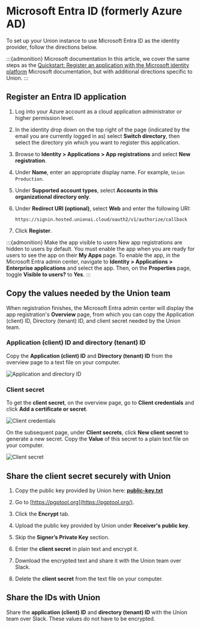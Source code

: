# Microsoft Entra ID (formerly Azure AD)

To set up your Union instance to use Microsoft Entra ID as the identity provider, follow the directions below.

:::{admonition} Microsoft documentation
In this article, we cover the same steps as the [Quickstart: Register an application with the Microsoft identity platform](https://learn.microsoft.com/en-us/entra/identity-platform/quickstart-register-app.md#register-an-application) Microsoft documentation, but with additional directions specific to Union.
:::

## Register an Entra ID application

1. Log into your Azure account as a cloud application administrator or higher permission level.

1. In the identity drop down on the top right of the page (indicated by the email you are currently logged in as) select **Switch directory**, then select the directory yin which you want to register this application.

1. Browse to **Identity > Applications > App registrations** and select **New registration**.

1. Under **Name**, enter an appropriate display name. For example, `Union Production`.

1. Under **Supported account types**, select **Accounts in this organizational directory only**.

1. Under **Redirect URI (optional)**, select **Web** and enter the following URI:

    `https://signin.hosted.unionai.cloud/oauth2/v1/authorize/callback`

1. Click **Register**.

:::{admonition} Make the app visible to users
New app registrations are hidden to users by default. You must enable the app when you are ready for users to see the app on their **My Apps** page.
To enable the app, in the Microsoft Entra admin center, navigate to **Identity > Applications > Enterprise applications** and select the app.
Then, on the **Properties** page, toggle **Visible to users?** to **Yes**.
:::

## Copy the values needed by the Union team

When registration finishes, the Microsoft Entra admin center will display the app registration's **Overview** page, from which you can copy the Application (client) ID, Directory (tenant) ID, and client secret needed by the Union team.

### Application (client) ID and directory (tenant) ID

Copy the **Application (client) ID** and **Directory (tenant) ID** from the overview page to a text file on your computer.

![Application and directory ID](/_static/images/guide/data-plane-setup/single-sign-on-setup/microsoft-entra-id/entra-id-application-and-directory-id.png)

### Client secret

To get the **client secret**, on the overview page, go to **Client credentials** and click **Add a certificate or secret**.

![Client credentials](/_static/images/guide/data-plane-setup/single-sign-on-setup/microsoft-entra-id/entra-id-client-credentials.png)

On the subsequent page, under **Client secrets**, click **New client secret** to generate a new secret.
Copy the **Value** of this secret to a plain text file on your computer.

![Client secret](/_static/images/guide/data-plane-setup/single-sign-on-setup/microsoft-entra-id/entra-id-client-secret.png)

## Share the client secret securely with Union

1. Copy the public key provided by Union here: [**public-key.txt**](/_static/public/public-key.txt)

1. Go to [https://pgptool.org](https://pgptool.org/).

1. Click the **Encrypt** tab.

1. Upload the public key provided by Union under **Receiver's public key**.

1. Skip the **Signer’s Private Key** section.

1. Enter the **client secret** in plain text and encrypt it.

1. Download the encrypted text and share it with the Union team over Slack.

1. Delete the **client secret** from the text file on your computer.

## Share the IDs with Union

Share the **application (client) ID** and **directory (tenant) ID** with the Union team over Slack.
These values do not have to be encrypted.
